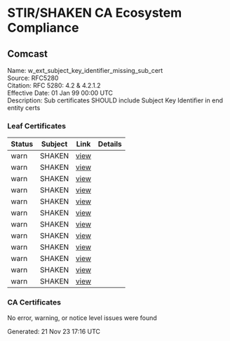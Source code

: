 # STIR/SHAKEN CA Ecosystem Compliance

## Comcast

Name: w_ext_subject_key_identifier_missing_sub_cert\
Source: RFC5280\
Citation: RFC 5280: 4.2 & 4.2.1.2\
Effective Date: 01 Jan 99 00:00 UTC\
Description: Sub certificates SHOULD include Subject Key Identifier in end entity certs

### Leaf Certificates

| Status | Subject | Link | Details |
|--------|---------|------|---------|
| warn | SHAKEN | [view](../../CERTS/e9b00ef140c2d03210099c3a46cbbea4a81864dfd75523aa7b048fb55036bafb/README.md) |  |
| warn | SHAKEN | [view](../../CERTS/20bd9caf838f46d12dbfed0e7556f753331413e9c7672896a1f9af19760bbb50/README.md) |  |
| warn | SHAKEN | [view](../../CERTS/160e7e9069366204de585183cc7d551f387a86f3f24159c7c5ae60775c3b7642/README.md) |  |
| warn | SHAKEN | [view](../../CERTS/8da7d29c58b5bec64c1c66fdc95b41d77afb06a22f1a91366e3e10341d250558/README.md) |  |
| warn | SHAKEN | [view](../../CERTS/212b0797178fa925cf3bac2f025a1d4c6ed6d5bfe38bda2876331e00a456dd44/README.md) |  |
| warn | SHAKEN | [view](../../CERTS/dfb5e692fde572d2e39724b7d0a84e452b33e57b1629b50ae66d6014b93a2d78/README.md) |  |
| warn | SHAKEN | [view](../../CERTS/fbdf6f212f5d3f401e5a2d0f1beda961b5e4092b682aff97f7f6899df1a260ed/README.md) |  |
| warn | SHAKEN | [view](../../CERTS/f743f0172b23343ed0e7f5ec154bbafcb9ae57ae86562aeaad84cbf0607d11ed/README.md) |  |
| warn | SHAKEN | [view](../../CERTS/b925a07389b773443ddfaf032fe8f36349aa8fa2fb9b8f5ef57c7d1823352c08/README.md) |  |
| warn | SHAKEN | [view](../../CERTS/27138bc9434b23cc66c21ed9ca2108eda200576abfae2dc78705b0d92684f111/README.md) |  |
| warn | SHAKEN | [view](../../CERTS/feef689bf1cc8679ba98ba192848f7a66d498d98f5a95ef17ceea88b468d0152/README.md) |  |
| warn | SHAKEN | [view](../../CERTS/35aa06e8a904ac94a056685aab8c313c7c14c2588fc98345dc12fcb7ea2966b1/README.md) |  |

### CA Certificates

No error, warning, or notice level issues were found


Generated: 21 Nov 23 17:16 UTC